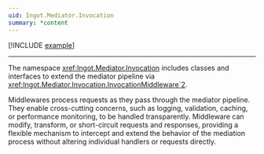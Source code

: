 ```yaml
---
uid: Ingot.Mediator.Invocation
summary: *content
---
```


[!INCLUDE [example](../../Fragments/advanced-usage-label.md)]

---

The namespace <xref:Ingot.Mediator.Invocation> includes classes and interfaces
to extend the mediator pipeline via <xref:Ingot.Mediator.Invocation.InvocationMiddleware`2>.

Middlewares process requests as they pass through 
the mediator pipeline. They enable cross-cutting concerns, such as logging, 
validation, caching, or performance monitoring, to be handled transparently. 
Middleware can modify, transform, or short-circuit requests and responses, 
providing a flexible mechanism to intercept and extend the behavior of the 
mediation process without altering individual handlers or requests directly.
